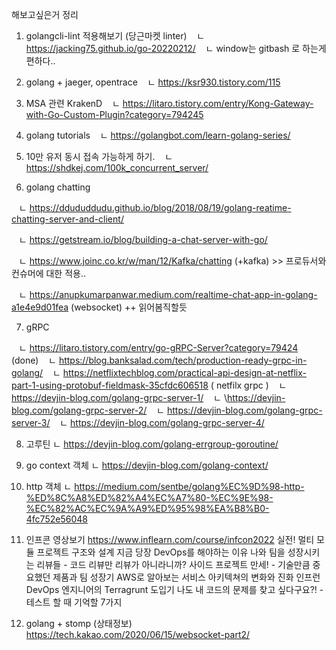 해보고싶은거 정리

1. golangcli-lint 적용해보기 (당근마켓 linter)
   ㄴ https://jacking75.github.io/go-20220212/
   ㄴ window는 gitbash 로 하는게 편하다..

2. golang + jaeger, opentrace
   ㄴ https://ksr930.tistory.com/115
  
3. MSA 관련 KrakenD
   ㄴ https://litaro.tistory.com/entry/Kong-Gateway-with-Go-Custom-Plugin?category=794245
  
4. golang tutorials
   ㄴ https://golangbot.com/learn-golang-series/ 

5. 10만 유저 동시 접속 가능하게 하기.
   ㄴ https://shdkej.com/100k_concurrent_server/
  
6. golang chatting

   ㄴ https://ddududdudu.github.io/blog/2018/08/19/golang-reatime-chatting-server-and-client/

   ㄴ https://getstream.io/blog/building-a-chat-server-with-go/

   ㄴ https://www.joinc.co.kr/w/man/12/Kafka/chatting (+kafka) >> 프로듀서와 컨슈머에 대한 적용..

   ㄴ https://anupkumarpanwar.medium.com/realtime-chat-app-in-golang-a1e4e9d01fea (websocket) ++ 읽어봄직할듯

7. gRPC

   ㄴ https://litaro.tistory.com/entry/go-gRPC-Server?category=79424 (done) 
   ㄴ https://blog.banksalad.com/tech/production-ready-grpc-in-golang/
   ㄴ https://netflixtechblog.com/practical-api-design-at-netflix-part-1-using-protobuf-fieldmask-35cfdc606518 ( netfilx grpc )
   ㄴ https://devjin-blog.com/golang-grpc-server-1/
   ㄴ \https://devjin-blog.com/golang-grpc-server-2/
   ㄴ https://devjin-blog.com/golang-grpc-server-3/
   ㄴ https://devjin-blog.com/golang-grpc-server-4/

8. 고루틴
ㄴ https://devjin-blog.com/golang-errgroup-goroutine/

9. go context 객체
ㄴ https://devjin-blog.com/golang-context/

10. http 객체
ㄴ https://medium.com/sentbe/golang%EC%9D%98-http-%ED%8C%A8%ED%82%A4%EC%A7%80-%EC%9E%98-%EC%82%AC%EC%9A%A9%ED%95%98%EA%B8%B0-4fc752e56048

11. 인프콘 영상보기
https://www.inflearn.com/course/infcon2022
실전! 멀티 모듈 프로젝트 구조와 설계
지금 당장 DevOps를 해야하는 이유
나와 팀을 성장시키는 리뷰들 - 코드 리뷰만 리뷰가 아니라니까?
사이드 프로젝트 만세! - 기술만큼 중요했던 제품과 팀 성장기
AWS로 알아보는 서비스 아키텍쳐의 변화와 진화
인프런 DevOps 엔지니어의 Terragrunt 도입기
나도 내 코드의 문제를 찾고 싶다구요?! - 테스트 할 때 기억할 7가지

12. golang + stomp (상태정보)
https://tech.kakao.com/2020/06/15/websocket-part2/